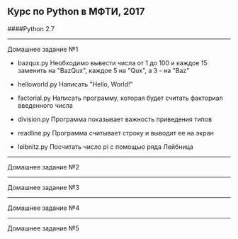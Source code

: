 ## Курс по Python в МФТИ, 2017

####Python 2.7

***
Домашнее задание №1

* bazqux.py
Необходимо вывести числа от 1 до 100 и каждое 15 заменить на "BazQux", каждое 5 на "Qux", а 3 - на "Baz"

* helloworld.py
Написать "Hello, World!"

* factorial.py
Написать программу, которая будет считать факториал введенного числа

* division.py
Программа показывает важность приведения типов

* readline.py
Программа считывает строку и выводит ее на экран

* leibnitz.py
Посчитать число pi с помощью ряда Лейбница

***
Домашнее задание №2
***
Домашнее задание №3
***
Домашнее задание №4
***
Домашнее задание №5